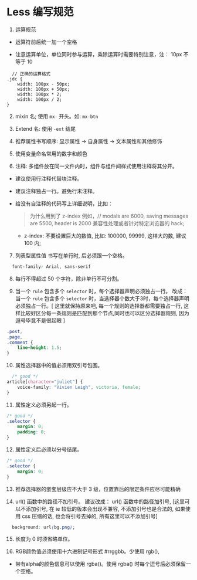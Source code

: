 # Less 编写规范

1. 运算规范

  - 运算符前后统一加一个空格

  - 注意运算单位，单位同时参与运算，乘除运算时需要特别注意，注： 10px 不等于 10

  ```less
    // 正确的运算格式
  .jdc {
      width: 100px - 50px;
      width: 100px + 50px;
      width: 100px * 2;
      width: 100px / 2;
  }
  ```

2. mixin 名; 使用 `mx-` 开头。如: `mx-btn`

3. Extend 名: 使用 `-ext` 结尾

4. 推荐属性书写顺序: 显示属性	-> 自身属性	-> 文本属性和其他修饰

5. 使用变量命名常用的数字和颜色

6. 注释: 多组件放在同一文件内时，组件与组件间样式使用注释将其分开。
  - 建议使用行注释代替块注释。
  - 建议注释独占一行。避免行末注释。
  - 给没有自注释的代码写上详细说明，比如：

    > 为什么用到了 z-index
    例如，// modals are 6000, saving messages are 5500, header is 2000
      兼容性处理或者针对特定浏览器的 hack;

    - z-index: 不要设置巨大的数值, 比如: 100000, 99999, 这样大的数, 建议 100 内;

7. 列表型属性值 书写在单行时, 后必须跟一个空格。

  ```css
    font-family: Arial, sans-serif
  ```

8. 每行不得超过 50 个字符，除非单行不可分割。

9. 当一个 `rule` 包含多个 `selector` 时，每个选择器声明必须独占一行。
 改成： 当一个 `rule` 包含多个 `selector` 时，当选择器个数大于3时，每个选择器声明必须独占一行。[ 这里就保持原来吧, 每一个规则的选择器都需要独占一行, 这样比较好区分每一条规则是匹配到那个节点,同时也可以区分选择器规则, 因为逗号毕竟不是很起眼 ]

  ```css
  .post,
  .page,
  .comment {
      line-height: 1.5;
  }
  ```

10. 属性选择器中的值必须用双引号包围。

  ```css
    /* good */
  article[character="juliet"] {
      voice-family: "Vivien Leigh", victoria, female;
  }
  ```

11. 属性定义必须另起一行。

  ```css
  /* good */
  .selector {
      margin: 0;
      padding: 0;
  }
  ```
12. 属性定义后必须以分号结尾。

  ```css
  /* good */
  .selector {
      margin: 0;
  }
  ```

13. 推荐选择器的嵌套层级应不大于 3 级，位置靠后的限定条件应尽可能精确

14. url() 函数中的路径不加引号。 建议改成： url() 函数中的路径加引号, [这里可以不添加引号, 在 ie 较低的版本会出现不兼容, 不添加引号也是合法的, 如果使用 css 压缩的话, 也会将引号去掉的, 所有这里可以不添加引号]
  ```css
    background: url(bg.png);
  ```

15. 长度为 0 时须省略单位。

16. RGB颜色值必须使用十六进制记号形式 #rrggbb。少使用 rgb(),

  * 带有alpha的颜色信息可以使用 rgba()。使用 rgba() 时每个逗号后必须保留一个空格。
